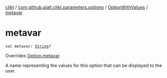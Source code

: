 [clikt](../../index.md) / [com.github.ajalt.clikt.parameters.options](../index.md) / [OptionWithValues](index.md) / [metavar](./metavar.md)

# metavar

`val metavar: `[`String`](https://kotlinlang.org/api/latest/jvm/stdlib/kotlin/-string/index.html)`?`

Overrides [Option.metavar](../-option/metavar.md)

A name representing the values for this option that can be displayed to the user.

